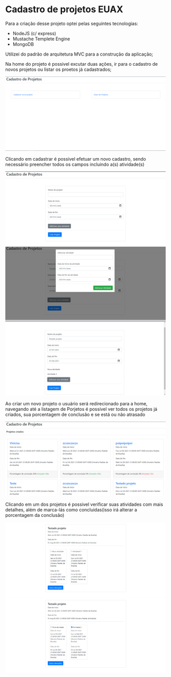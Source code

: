 # Cadastro de projetos  EUAX

Para a criação desse projeto optei pelas seguintes tecnologias:

- NodeJS (c/ express)
- Mustache Templete Engine
- MongoDB

Utilizei do padrão de arquitetura MVC para a construção da aplicação;

Na home do projeto é possivel excutar duas ações, ir para o cadastro de novos projetos ou listar os proetos já cadastrados;

![print](https://github.com/ViniciusLisboa07/cadastroProjetos/blob/main/prints/Screenshot_1.png)

Clicando em cadastrar é possivel efetuar um novo cadastro, sendo necessário preencher todos os campos incluindo a(s) atividade(s)

![print](https://github.com/ViniciusLisboa07/cadastroProjetos/blob/main/prints/Screenshot_2.png)
![print](https://github.com/ViniciusLisboa07/cadastroProjetos/blob/main/prints/Screenshot_3.png)
![print](https://github.com/ViniciusLisboa07/cadastroProjetos/blob/main/prints/Screenshot_4.png)

Ao criar um novo projeto o usuário será redirecionado para a home, navegando até a listagem de Porjetos é possivel ver todos os projetos já criados, sua porcentagem de conclusão e se está ou não atrasado

![print](https://github.com/ViniciusLisboa07/cadastroProjetos/blob/main/prints/Screenshot_5.png)

Clicando em um dos projetos é possivel verificar suas atividades com mais detalhes, além de marca-lás como concluidas(isso irá alterar a porcentagem da conclusão)

![print](https://github.com/ViniciusLisboa07/cadastroProjetos/blob/main/prints/Screenshot_6.png)
![print](https://github.com/ViniciusLisboa07/cadastroProjetos/blob/main/prints/Screenshot_7.png)